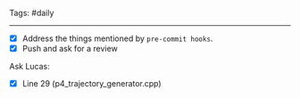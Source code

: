 Tags: #daily

---
- [x] Address the things mentioned by `pre-commit hooks`.
- [x] Push and ask for a review

Ask Lucas:
- [x] Line 29 (p4_trajectory_generator.cpp)